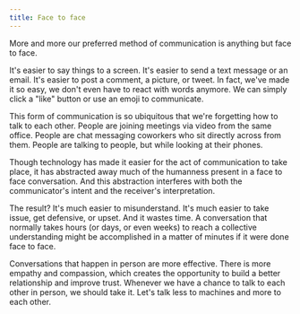 ```yaml
---
title: Face to face
---
```


More and more our preferred method of communication is anything but face to face.

It's easier to say things to a screen. It's easier to send a text message or an email. It's easier to post a comment, a picture, or tweet. In fact, we've made it so easy, we don't even have to react with words anymore. We can simply click a "like" button or use an emoji to communicate.

This form of communication is so ubiquitous that we're forgetting how to talk to each other. People are joining meetings via video from the same office. People are chat messaging coworkers who sit directly across from them. People are talking to people, but while looking at their phones.

Though technology has made it easier for the act of communication to take place, it has abstracted away much of the humanness present in a face to face conversation. And this abstraction interferes with both the communicator's intent and the receiver's interpretation.

The result? It's much easier to misunderstand. It's much easier to take issue, get defensive, or upset. And it wastes time. A conversation that normally takes hours (or days, or even weeks) to reach a collective understanding might be accomplished in a matter of minutes if it were done face to face.

Conversations that happen in person are more effective. There is more empathy and compassion, which creates the opportunity to build a better relationship and improve trust. Whenever we have a chance to talk to each other in person, we should take it. Let's talk less to machines and more to each other.

